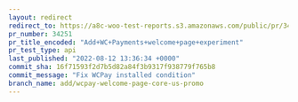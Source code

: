 ```yaml
---
layout: redirect
redirect_to: https://a8c-woo-test-reports.s3.amazonaws.com/public/pr/34251/api/index.html
pr_number: 34251
pr_title_encoded: "Add+WC+Payments+welcome+page+experiment"
pr_test_type: api
last_published: "2022-08-12 13:36:34 +0000"
commit_sha: 16f71593f2d7b5d82a84f3b9317f938779f765b8
commit_message: "Fix WCPay installed condition"
branch_name: add/wcpay-welcome-page-core-us-promo
---
```

